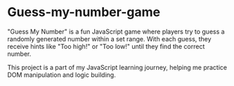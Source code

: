 # Guess-my-number-game

"Guess My Number" is a fun JavaScript game where players try to guess a randomly generated number within a set range. With each guess, they receive hints like "Too high!" or "Too low!" until they find the correct number.

This project is a part of my JavaScript learning journey, helping me practice DOM manipulation and logic building.
